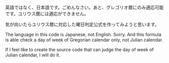 英語ではなく、日本語です。ごめんなさい。あと、グレゴリオ暦にのみ適応可能です。ユリウス暦には適応ができません。

気が向いたらユリウス暦に対応した曜日判定公式を作ってみようと思います。

The language in this code is Japanese, not English. Sorry. And this formula is able check a day of week of Gregorian calendar only, not Julian calendar. 

If I feel like to create the source code that can judge the day of week of Julian calendar, I will do it.
